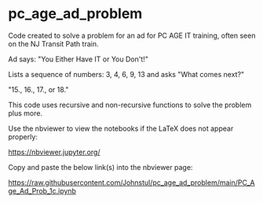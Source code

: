 # pc_age_ad_problem

Code created to solve a problem for an ad for PC AGE IT training, often seen on the NJ Transit Path train.

Ad says: "You Either Have IT or You Don't!"

Lists a sequence of numbers: 3, 4, 6, 9, 13 and asks "What comes next?"

"15., 16., 17., or 18."

This code uses recursive and non-recursive functions to solve the problem plus more.

Use the nbviewer to view the notebooks if the LaTeX does not appear properly:

https://nbviewer.jupyter.org/

Copy and paste the below link(s) into the nbviewer page:

https://raw.githubusercontent.com/Johnstul/pc_age_ad_problem/main/PC_Age_Ad_Prob_1c.ipynb
